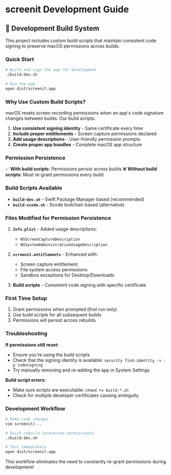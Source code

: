 # screenit Development Guide

## 🔧 Development Build System

This project includes custom build scripts that maintain consistent code signing to preserve macOS permissions across builds.

### Quick Start

```bash
# Build and sign the app for development
./build-dev.sh

# Run the app
open dist/screenit.app
```

### Why Use Custom Build Scripts?

macOS resets screen recording permissions when an app's code signature changes between builds. Our build scripts:

1. **Use consistent signing identity** - Same certificate every time
2. **Include proper entitlements** - Screen capture permissions declared
3. **Add usage descriptions** - User-friendly permission prompts
4. **Create proper app bundles** - Complete macOS app structure

### Permission Persistence

✅ **With build scripts**: Permissions persist across builds
❌ **Without build scripts**: Must re-grant permissions every build

### Build Scripts Available

- **`build-dev.sh`** - Swift Package Manager based (recommended)
- **`build-xcode.sh`** - Xcode toolchain based (alternative)

### Files Modified for Permission Persistence

1. **`Info.plist`** - Added usage descriptions:
   - `NSScreenCaptureDescription`
   - `NSSystemAdministrationUsageDescription`

2. **`screenit.entitlements`** - Enhanced with:
   - Screen capture entitlement
   - File system access permissions
   - Sandbox exceptions for Desktop/Downloads

3. **Build scripts** - Consistent code signing with specific certificate

### First Time Setup

1. Grant permissions when prompted (first run only)
2. Use build scripts for all subsequent builds
3. Permissions will persist across rebuilds

### Troubleshooting

**If permissions still reset:**
- Ensure you're using the build scripts
- Check that the signing identity is available: `security find-identity -v -p codesigning`
- Try manually removing and re-adding the app in System Settings

**Build script errors:**
- Make sure scripts are executable: `chmod +x build-*.sh`
- Check for multiple developer certificates causing ambiguity

### Development Workflow

```bash
# Make code changes
vim screenit/...

# Quick rebuild (preserves permissions)
./build-dev.sh

# Test immediately
open dist/screenit.app
```

This workflow eliminates the need to constantly re-grant permissions during development!